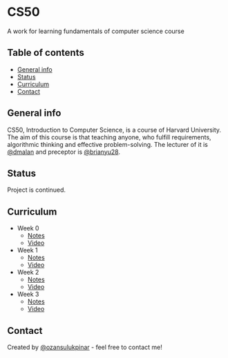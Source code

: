 # CS50

A work for learning fundamentals of computer science course

## Table of contents

- [General info](#general-info)
- [Status](#status)
- [Curriculum](#curriculum)
- [Contact](#contact)

## General info

CS50, Introduction to Computer Science, is a course of Harvard University. The aim of this course is that teaching anyone, who fulfill requirements, algorithmic thinking and effective problem-solving. The lecturer of it is [@dmalan](https://github.com/dmalan) and preceptor is [@brianyu28](https://github.com/brianyu28).

## Status

Project is continued.

## Curriculum

- Week 0
  - [Notes](https://gist.github.com/ozansulukpinar/2e991980900d770b036c0db77e99e0e6#file-week0-md)
  - [Video](https://www.youtube.com/watch?v=YoXxevp1WRQ)
- Week 1
  - [Notes](https://gist.github.com/ozansulukpinar/2e991980900d770b036c0db77e99e0e6#file-week1-md)
  - [Video](https://www.youtube.com/watch?v=zYierUhIFNQ)
- Week 2
  - [Notes](https://gist.github.com/ozansulukpinar/2e991980900d770b036c0db77e99e0e6#file-week2-md)
  - [Video](https://www.youtube.com/watch?v=tI_tIZFyKBw)
- Week 3
  - [Notes](https://gist.github.com/ozansulukpinar/2e991980900d770b036c0db77e99e0e6#file-week3-md)
  - [Video](https://www.youtube.com/watch?v=gR6nycuZKlM)

## Contact

Created by [@ozansulukpinar](https://github.com/ozansulukpinar) - feel free to contact me!
